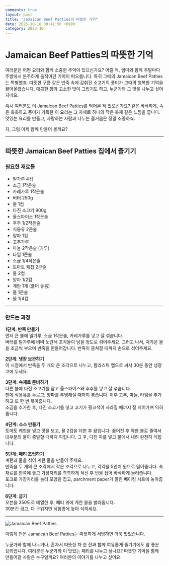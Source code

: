 ```yaml
---
comments: true
layout: post
title: "Jamaican Beef Patties의 따뜻한 기억"
date: 2025-10-18 09:41:56 +0900
category: 2025-10
---
```


# Jamaican Beef Patties의 따뜻한 기억

여러분은 어떤 요리와 함께 소중한 추억이 있으신가요? 어릴 적, 엄마와 함께 주말마다 주방에서 분주하게 움직이던 기억이 떠오릅니다. 특히 그때의 Jamaican Beef Patties는 특별했죠. 따뜻한 구름 같은 반죽 속에 감춰진 소고기의 풍미가 그때의 행복한 기억을 끌어올렸습니다. 매콤한 향과 고소한 맛이 그립기도 하고, 누군가와 그 맛을 나누고 싶어지네요.

혹시 여러분도 이 Jamaican Beef Patties를 먹어본 적 있으신가요? 겉은 바삭하게, 속은 촉촉하고 풍미가 가득한 이 요리는 그 자체로 하나의 작은 축제 같은 느낌을 줍니다. 맛있는 요리를 만들고, 사랑하는 사람과 나누는 즐거움은 정말 소중하죠.

자, 그럼 이제 함께 만들어 볼까요?

---

## 따뜻한 Jamaican Beef Patties 집에서 즐기기

### 필요한 재료들

- 밀가루 4컵
- 소금 1작은술
- 카레가루 1작은술
- 버터 250g
- 물 1컵
- 다진 소고기 900g
- 올스파이스 1작은술
- 후추 1/2작은술
- 식용유 2큰술
- 양파 1컵
- 고추가루
- 마늘 2작은술 (가루)
- 타임 1큰술
- 소금 1/4작은술
- 토마토 케첩 2큰술
- 물 2컵
- 양파 1/2컵
- 계란 1개 (풀어 놓음)
- 물 1큰술
- 물 1/4컵

---

### 만드는 과정

**1단계: 반죽 만들기**  
먼저 큰 볼에 밀가루, 소금 1작은술, 카레가루를 넣고 잘 섞습니다.  
버터를 밀가루에 비벼 노란색 조각들이 남을 정도로 섞어주세요. 그러고 나서, 차가운 물을 조금씩 부으며 반죽을 만들어갑니다. 반죽이 뭉쳐질 때까지 손으로 섞어주세요. 

**2단계: 냉장 보관하기**  
이 시점에서 반죽을 두 개의 큰 조각으로 나누고, 플라스틱 랩으로 싸서 30분 동안 냉장고에 두세요. 

**3단계: 속재료 준비하기**  
다른 볼에 다진 소고기를 담고 올스파이스와 후추를 넣고 잘 섞습니다.  
팬에 식용유를 두르고, 양파를 투명해질 때까지 볶습니다. 이후 고추, 마늘, 타임을 추가하고 또 한 번 볶아줍니다.  
소금을 추가한 후, 다진 소고기를 넣고 고기가 핑크색이 사라질 때까지 잘 저어가며 익혀줍니다.

**4단계: 소스 만들기**  
토마토 케첩을 넣고 맛을 보고, 물 2컵을 더한 후 끓입니다. 끓어진 후 약한 불로 줄여서 대부분의 물이 증발할 때까지 익힙니다. 그 후, 다진 파를 넣고 불에서 내려 완전히 식힙니다. 

**5단계: 패티 조립하기**  
계란과 물을 섞어 계란 물을 만들어 주세요.  
반죽을 두 개의 큰 조각에서 작은 조각으로 나누고, 각각을 5인치 원으로 밀어줍니다. 속재료를 한쪽에 놓고 가장자리를 촉촉하게 적신 후 반을 접어 바삭하게 눌러줍니다.  
포크로 가장자리를 눌러 모양을 잡고, parchment paper가 깔린 베이킹 시트에 놓아줍니다.

**6단계: 굽기**  
오븐을 350도로 예열한 후, 패티 위에 계란 물을 발라줍니다.  
30분간 굽고, 다 구워지면 식힘망에 놓아 식히세요.  

---

![Jamaican Beef Patties](https://www.themealdb.com/images/media/meals/wsqqsw1515364068.jpg)

이렇게 만든 Jamaican Beef Patties는 따뜻하게 서빙하면 더욱 맛있습니다. 

누군가와 함께 나누거나, 혼자서 따뜻한 차 한 잔과 함께 여유롭게 즐기기에도 참 좋은 요리입니다. 여러분은 누군가와 이 맛있는 패티를 나누고 싶나요? 따뜻한 기억을 함께 만들어갈 사람은 누구일까요? 여러분의 이야기를 나누고 싶어요.